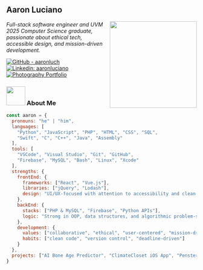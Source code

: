 <h2>Aaron Luciano</h2>
<img align='right' src="https://i.imgur.com/RXsqntc.png" width="230">

<p><em>Full-stack software engineer and UVM 2025 Computer Science graduate, passionate about ethical tech, accessible design, and mission-driven development.</em></p>

[![GitHub - aaronluch](https://img.shields.io/badge/GitHub-aaronluch-blue?style=flat-square&logo=github)](https://github.com/aaronluch)
[![Linkedin: aaronluciano](https://img.shields.io/badge/-aaronluciano-blue?style=flat-square&logo=Linkedin&logoColor=white&link=https://www.linkedin.com/in/aaronluciano/)](https://www.linkedin.com/in/aaronluciano/)
[![Photography Portfolio](https://img.shields.io/badge/photography-portfolio-71c476?style=flat-square)](https://aaronluciano.com)

### <img src="https://media.giphy.com/media/v1.Y2lkPTc5MGI3NjExbTZ5cWJxbmtwbW04YTFzYXZmaGQ2cXd1MWtlY2JucHNheDR3OWZjNCZlcD12MV9pbnRlcm5hbF9naWZfYnlfaWQmY3Q9cw/O2le7AOSyrrY7AEHyY/giphy.gif" width="50"> About Me

```javascript
const aaron = {
  pronouns: "he" | "him",
  languages: [
    "Python", "JavaScript", "PHP", "HTML", "CSS", "SQL",
    "Swift", "C", "C++", "Java", "Assembly"
  ],
  tools: [
    "VSCode", "Visual Studio", "Git", "GitHub",
    "Firebase", "MySQL", "Bash", "Linux", "Xcode"
  ],
  strengths: {
    frontEnd: {
      frameworks: ["React", "Vue.js"],
      libraries: ["jQuery", "Lodash"],
      design: "UI/UX-focused with attention to accessibility and clean design"
    },
    backEnd: {
      stacks: ["PHP & MySQL", "Firebase", "Python APIs"],
      logic: "Strong in OOP, data structures, and algorithmic problem-solving"
    },
    development: {
      values: ["collaborative", "ethical", "user-centered", "mission-driven"],
      habits: ["clean code", "version control", "deadline-driven"]
    }
  },
  projects: ["AI Bone Age Predictor", "ClimateCloset iOS App", "Penster Social Platform"]
}
